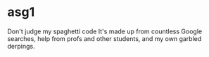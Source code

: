 # asg1
Don't judge my spaghetti code
It's made up from countless Google searches, help from profs and other students, and my own garbled derpings. 
